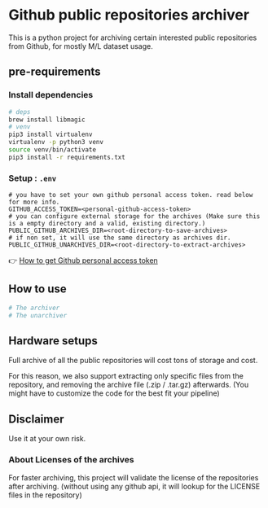 # Github public repositories archiver

This is a python project for archiving certain interested public repositories from Github, for mostly M/L dataset usage.

## pre-requirements

### Install dependencies

```sh
# deps
brew install libmagic
# venv
pip3 install virtualenv
virtualenv -p python3 venv
source venv/bin/activate
pip3 install -r requirements.txt
```

### Setup : `.env`

```.env
# you have to set your own github personal access token. read below for more info.
GITHUB_ACCESS_TOKEN=<personal-github-access-token>
# you can configure external storage for the archives (Make sure this is a empty directory and a valid, existing directory.)
PUBLIC_GITHUB_ARCHIVES_DIR=<root-directory-to-save-archives>
# if non set, it will use the same directory as archives dir.
PUBLIC_GITHUB_UNARCHIVES_DIR=<root-directory-to-extract-archives>
```

👉 [How to get Github personal access token](https://docs.github.com/en/authentication/keeping-your-account-and-data-secure/creating-a-personal-access-token)

## How to use

```sh
# The archiver
# The unarchiver
```

## Hardware setups

Full archive of all the public repositories will cost tons of storage and cost.

For this reason, we also support extracting only specific files from the repository, and removing the archive file (.zip / .tar.gz) afterwards. (You might have to customize the code for the best fit your pipeline)

## Disclaimer

Use it at your own risk.

### About Licenses of the archives

For faster archiving, this project will validate the license of the repositories after archiving. (without using any github api, it will lookup for the LICENSE files in the repository)
